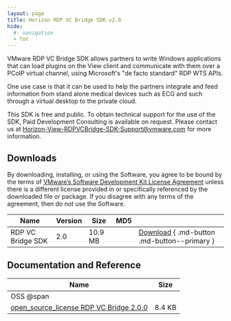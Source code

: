 ```yaml
---
layout: page
title: Horizon RDP VC Bridge SDK v2.0
hide:
  #- navigation
  - toc
---
```


VMware RDP VC Bridge SDK allows partners to write Windows applications that can load plugins on the View client and communicate with them over a PCoIP virtual channel, using Microsoft's "de facto standard" RDP WTS APIs.

One use case is that it can be used to help the partners integrate and feed information from stand alone medical devices such as ECG and such through a virtual desktop to the private cloud.

This SDK is free and public. To obtain technical support for the use of the SDK, Paid Development Consulting is available on request. Please contact us at [Horizon-View-RDPVCBridge-SDK-Support@vmware.com](Horizon-View-RDPVCBridge-SDK-Support@vmware.com) for more information.

## Downloads

By downloading, installing, or using the Software, you agree to be bound by the terms of [VMware’s Software Development Kit License Agreement]() unless there is a different license provided in or specifically referenced by the downloaded file or package. If you disagree with any terms of the agreement, then do not use the Software.

| Name | Version | Size | MD5 |   |
| --- | --- | --- | --- | --- |
| RDP VC Bridge SDK | 2.0 | 10.9 MB |  | [Download](https://my.vmware.com/group/vmware/get-download?downloadGroup=VIEWRDPVC_BRIDGE_2.0) { .md-button .md-button--primary }  |

## Documentation and Reference

| Name | Size |
| --- | --- |
| OSS @span |   |
| [open_source_license RDP VC Bridge 2.0.0](https://my.vmware.com/group/vmware/get-download?downloadGroup=VIEWRDPVC_BRIDGE_2.0_OSS) | 8.4 KB |
